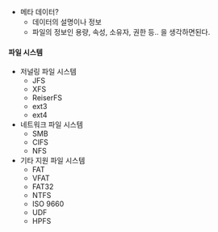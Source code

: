 - 메타 데이터?
	- 데이터의 설명이나 정보
	- 파일의 정보인 용량, 속성, 소유자, 권한 등.. 을 생각하면된다.
#### 파일 시스템
- 저널링 파일 시스템
	- JFS 
	- XFS
	- ReiserFS
	- ext3
	- ext4
- 네트워크 파일 시스템
	- SMB
	- CIFS
	- NFS
- 기타 지원 파일 시스템
	- FAT
	- VFAT
	- FAT32
	- NTFS
	- ISO 9660
	- UDF
	- HPFS